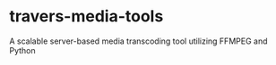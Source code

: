 travers-media-tools
===================

A scalable server-based media transcoding tool utilizing FFMPEG and Python